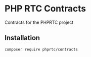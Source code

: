 # PHP RTC Contracts
Contracts for the PHPRTC project

## Installation
```
composer require phprtc/contracts
```